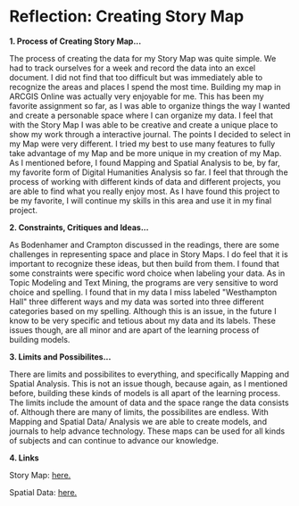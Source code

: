 # Reflection: Creating Story Map 

**1. Process of Creating Story Map...**

The process of creating the data for my Story Map was quite simple. We had to track ourselves for a week and record the data 
into an excel document. I did not find that too difficult but was immediately able to recognize the areas and places I spend the
most time. Building my map in ARCGIS Online was actually very enjoyable for me. This has been my favorite assignment so far, as
I was able to organize things the way I wanted and create a personable space where I can organize my data. I feel that with the
Story Map I was able to be creative and create a unique place to show my work through a interactive journal. The points I decided
to select in my Map were very different. I tried my best to use many features to fully take advantage of my Map and be more unique
in my creation of my Map. As I mentioned before, I found Mapping and Spatial Analysis to be, by far, my favorite form of Digital Humanities Analysis so far. I feel that through the process of working with different kinds of data and different projects, you are able to find what you really enjoy most. As I have found this project to be my favorite, I will continue my 
skills in this area and use it in my final project. 

**2. Constraints, Critiques and Ideas...**

As Bodenhamer and Crampton discussed in the readings, there are some challenges in representing space and place in Story Maps.
I do feel that it is important to recognize these ideas, but then build from them. I found that some constraints were specific
word choice when labeling your data. As in Topic Modeling and Text Mining, the programs are very sensitive to word choice and 
spelling. I found that in my data I miss labeled "Westhampton Hall" three different ways and my data was sorted into three
different categories based on my spelling. Although this is an issue, in the future I know to be very specific and tetious about
my data and its labels. These issues though, are all minor and are apart of the learning process of building models. 

**3. Limits and Possibilites...** 

There are limits and possibilites to everything, and specifically Mapping and Spatial Analysis. This is not an issue though, 
because again, as I mentioned before, building these kinds of models is all apart of the learning process. The limits include
the amount of data and the space range the data consists of. Although there are many of limits, the possibilites are endless. With 
Mapping and Spatial Data/ Analysis we are able to create models, and journals to help advance technology. These maps can be used
for all kinds of subjects and can continue to advance our knowledge. 

**4. Links** 

Story Map: [here.](http://arcg.is/1iuCWT)


Spatial Data: [here.](https://docs.google.com/spreadsheets/d/1MneBpslKiTxFTxSWYfEYlzeZ1nE1-jd9adoF81GXXTo/edit#gid=326811030)
